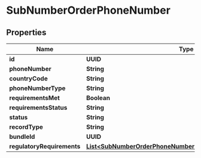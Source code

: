 

# SubNumberOrderPhoneNumber


## Properties

| Name | Type | Description | Notes |
|------------ | ------------- | ------------- | -------------|
|**id** | **UUID** |  |  [optional] |
|**phoneNumber** | **String** |  |  [optional] |
|**countryCode** | **String** |  |  [optional] |
|**phoneNumberType** | **String** |  |  [optional] |
|**requirementsMet** | **Boolean** |  |  [optional] |
|**requirementsStatus** | **String** |  |  [optional] |
|**status** | **String** |  |  [optional] |
|**recordType** | **String** |  |  [optional] |
|**bundleId** | **UUID** |  |  [optional] |
|**regulatoryRequirements** | [**List&lt;SubNumberOrderPhoneNumberRegulatoryRequirementsInner&gt;**](SubNumberOrderPhoneNumberRegulatoryRequirementsInner.md) |  |  [optional] |



